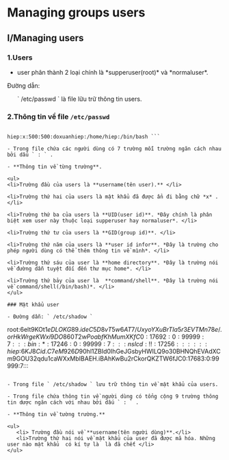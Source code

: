 # Managing groups users

## I/Managing users

### 1.Users

<ul><li>user phân thành 2 loại chính là *supperuser(root)* và *normaluser*.</li></ul>

Đường dẫn:  
<ul>` /etc/passwd ` là file lữu trữ thông tin users.</ul>

### 2.Thông tin về file ` /etc/passwd `

``` root:x:0:0:root:/root:/bin/bash

hiep:x:500:500:doxuanhiep:/home/hiep:/bin/bash ```

- Trong file chứa các người dùng có 7 trường mỗi trường ngăn cách nhau bởi dấu ` : ` .

- **Thông tin về từng trường**.

<ul>
<li>Trường đầu của users là **username(tên user).** </li>

<li>Trường thứ hai của users là mật khẩu đã được ẩn đi bằng chữ *x* .</li> 

<li>Trường thứ ba của users là **UID(user id)**. *Đây chính là phân biệt xem user này thuộc loại supperuser hay normaluser*. </li>

<li>Trường thứ tư của users là **GID(group id)**. </li>  

<li>Trường thứ năm của users là **user id infor**. *Đây là trường cho phép người dùng có thể thêm thông tin về mình*. </li>

<li>Trường thứ sáu của user là **home directory**. *Đây là trường nói về đường dẫn tuyệt đối đến thư mục home*. </li>

<li>Trường thứ bảy của user là  **command/shell**. *Đây là trường nói về command/shell(/bin/bash)*. </li>
</ul>

### Mật khẩu user

- Đường dẫn: ` /etc/shadow `

``` 
root:$6$elt9KOt1$eDLOKG89.ideC5D8vT5w6AT7/UxyoYXuBrTIa5r3EVTMn78e/.orHkWrgeKWxi9DO860T2wPoabfKhMumXKfC0:17692:0:99999:7:::
bin:*:17246:0:99999:7:::
nslcd:!!:17256::::::
hiep:$6$KJ8Cid.C7eM926D9$0hl1ZBId0IhGeJGsbyHWILQ9o30BHNQhEVAdXCm9GOU32qdu1caWXxMbIBAEH.iBAhKwBu2rCkorQKZTW6fJC0:17683:0:99999:7::: 
```

- Trong file ` /etc/shadow ` lưu trữ thông tin về mật khẩu của users.

- Trong file chứa thông tin về người dùng có tổng cộng 9 trường thông tin dược ngăn cách với nhau bởi dấu ` : ` .

- **Thông tin về tường trường.**

<ul>
   <li> Trường đầu nói về **username(tên người dùng)**.</li>
   <li>Trường thứ hai nói về mật khẩu của user đã được mã hóa. Những user nào mật khẩu  có kí tự là  là đã chết </li>
</ul>   




